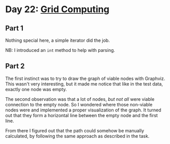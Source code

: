 # Day 22: [Grid Computing](https://adventofcode.com/2016/day/22)

## Part 1

Nothing special here, a simple iterator did the job.

NB: I introduced an `int` method to help with parsing.

## Part 2

The first instinct was to try to draw the graph of viable nodes with Graphviz. This wasn't very interesting, but it made me notice that like in the test data, exactly one node was empty.

The second observation was that a lot of nodes, *but not all* were viable connection to the empty node. So I wondered where those non-viable nodes were and implemented a proper visualization of the graph. It turned out that they form a horizontal line between the empty node and the first line.

From there I figured out that the path could somehow be manually calculated, by following the same approach as described in the task.